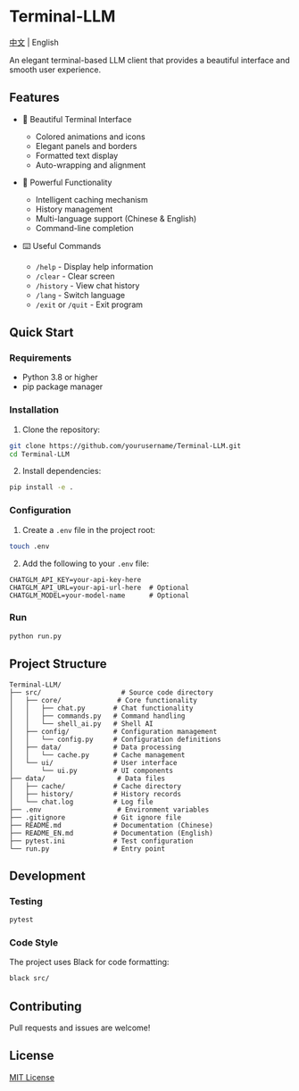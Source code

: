 # Terminal-LLM

[中文](README.md) | English

An elegant terminal-based LLM client that provides a beautiful interface and smooth user experience.

## Features

- 🎨 Beautiful Terminal Interface
  - Colored animations and icons
  - Elegant panels and borders
  - Formatted text display
  - Auto-wrapping and alignment

- 🚀 Powerful Functionality
  - Intelligent caching mechanism
  - History management
  - Multi-language support (Chinese & English)
  - Command-line completion

- ⌨️ Useful Commands
  - `/help` - Display help information
  - `/clear` - Clear screen
  - `/history` - View chat history
  - `/lang` - Switch language
  - `/exit` or `/quit` - Exit program

## Quick Start

### Requirements
- Python 3.8 or higher
- pip package manager

### Installation

1. Clone the repository:
```bash
git clone https://github.com/yourusername/Terminal-LLM.git
cd Terminal-LLM
```

2. Install dependencies:
```bash
pip install -e .
```

### Configuration

1. Create a `.env` file in the project root:
```bash
touch .env
```

2. Add the following to your `.env` file:
```env
CHATGLM_API_KEY=your-api-key-here
CHATGLM_API_URL=your-api-url-here  # Optional
CHATGLM_MODEL=your-model-name      # Optional
```

### Run

```bash
python run.py
```

## Project Structure

```
Terminal-LLM/
├── src/                    # Source code directory
│   ├── core/              # Core functionality
│   │   ├── chat.py       # Chat functionality
│   │   ├── commands.py   # Command handling
│   │   └── shell_ai.py   # Shell AI
│   ├── config/           # Configuration management
│   │   └── config.py     # Configuration definitions
│   ├── data/             # Data processing
│   │   └── cache.py      # Cache management
│   └── ui/               # User interface
│       └── ui.py         # UI components
├── data/                  # Data files
│   ├── cache/            # Cache directory
│   ├── history/          # History records
│   └── chat.log          # Log file
├── .env                   # Environment variables
├── .gitignore            # Git ignore file
├── README.md             # Documentation (Chinese)
├── README_EN.md          # Documentation (English)
├── pytest.ini            # Test configuration
└── run.py                # Entry point
```

## Development

### Testing
```bash
pytest
```

### Code Style
The project uses Black for code formatting:
```bash
black src/
```

## Contributing

Pull requests and issues are welcome!

## License

[MIT License](LICENSE)
